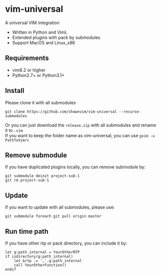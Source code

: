 vim-universal
=======
A universal VIM integration

 - Written in Python and VimL
 - Extended plugins with pack by submodules
 - Support MacOS and Linux_x86

Requirements
------------

 - vim8.2 or higher
 - Python2.7+ or Python3.1+

Install
-----
Please clone it with all submodules
```
git clone https://github.com/shawnvim/vim-universal --recurse-submodules
```
Or you can just download the `release.zip` with all submodules and rename it to `.vim`  
If you want to keep the folder name as vim-universal, you can use `gvim -u PathToVimrc`

Remove submodule
-----
If you have duplicated plugins locally, you can remove submodule by:
```
git submodule deinit project-sub-1
git rm project-sub-1
```

Update
-----
If you want to update with all submodules, please use:
```
git submodule foreach git pull origin master
```

Run time path
-----
If you have other rtp or pack directory, you can include it by:
```vim
let g:path_internal = YourOtherRTP
if isdirectory(g:path_internal)
    let &rtp .= ','.g:path_internal
    call YourOtherFunction()
endif
```
